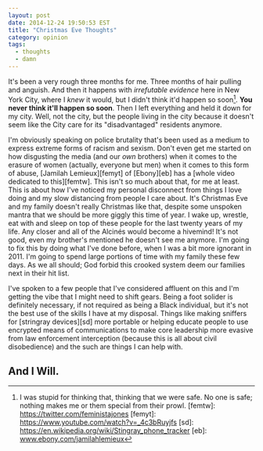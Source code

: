 ```yaml
---
layout: post
date: 2014-12-24 19:50:53 EST
title: "Christmas Eve Thoughts"
category: opinion
tags:
  - thoughts
  - damn
---
```


It's been a very rough three months for me. Three months of hair pulling and
anguish. And then it happens with *irrefutable evidence* here in New York City,
where I *knew* it would, but I didn't think it'd happen so soon[^1]. **You never
think it'll happen so soon**. Then I left everything and held it down for my
city. Well, not the city, but the people living in the city because it
doesn't seem like the City care for its "disadvantaged" residents anymore.

I'm obviously speaking on police brutality that's been used as a medium to
express extreme forms of racism and sexism. Don't even get me started on how
disgusting the media (and our _own_ brothers) when it comes to the erasure of
women (actually, everyone but men) when it comes to this form of abuse,
[Jamilah Lemieux][femyt] of [Ebony][eb] has a 
[whole video dedicated to this][femtw]. This isn't so much about that, 
for me at least. This is about how I've noticed my personal disconnect from 
things I love doing and my slow distancing from people I care about.
It's Christmas Eve and my family doesn't really Christmas like that, despite
some unspoken mantra that we should be more giggly this time of
year. I wake up, wrestle, eat with and sleep on top of these people for the
last twenty years of my life. Any closer and all of the Alcinés would become a
hivemind! It's not good, even my brother's mentioned he doesn't see me anymore.
I'm going to fix this by doing what I've done before, when I was a bit more
ignorant in 2011. I'm going to spend large portions of time with my family
these few days. As we all should; God forbid this crooked system deem our
families next in their hit list.

I've spoken to a few people that I've considered affluent on this and I'm
getting the vibe that I might need to shift gears. Being a foot solider is
definitely necessary, if not required as being a Black individual, but it's not
the best use of the skills I have at my disposal. Things like making sniffers
for [stringray devices][sd] more portable or helping educate people to use
encrypted means of communications to make core leadership more evasive from law
enforcement interception (because this is all about civil disobedience) and the
such are things I can help with.

## **And I Will.**

[^1]: I was stupid for thinking that, thinking that we were safe. No one is safe; nothing makes me or them special from their prowl.
[femtw]: https://twitter.com/feministajones
[femyt]: https://www.youtube.com/watch?v=_4c3bRuyjfs
[sd]: https://en.wikipedia.org/wiki/Stingray_phone_tracker
[eb]: www.ebony.com/jamilahlemieux
